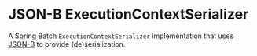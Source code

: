JSON-B ExecutionContextSerializer
=================================

A Spring Batch `ExecutionContextSerializer` implementation that uses [JSON-B](http://json-b.net) to provide (de)serialization.
